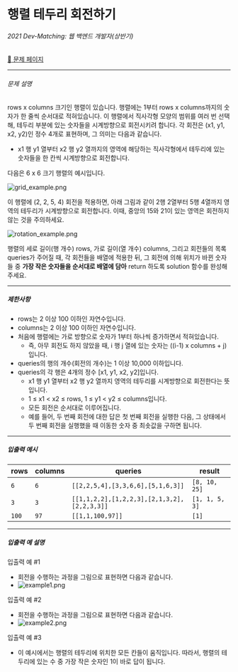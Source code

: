 # 행렬 테두리 회전하기

###### 2021 Dev-Matching: 웹 백엔드 개발자(상반기)

[:link: 문제 페이지](https://school.programmers.co.kr/learn/courses/30/lessons/77485)

---

###### 문제 설명

rows x columns 크기인 행렬이 있습니다. 행렬에는 1부터 rows x columns까지의 숫자가 한 줄씩 순서대로 적혀있습니다. 이 행렬에서 직사각형 모양의 범위를 여러 번 선택해, 테두리 부분에 있는 숫자들을 시계방향으로 회전시키려 합니다. 각 회전은 (x1, y1, x2, y2)인 정수 4개로 표현하며, 그 의미는 다음과 같습니다.

- x1 행 y1 열부터 x2 행 y2 열까지의 영역에 해당하는 직사각형에서 테두리에 있는 숫자들을 한 칸씩 시계방향으로 회전합니다.

다음은 6 x 6 크기 행렬의 예시입니다.

![grid_example.png](https://grepp-programmers.s3.ap-northeast-2.amazonaws.com/files/ybm/4c3c0fab-11f4-43b6-b290-6f4017e9379f/grid_example.png)

이 행렬에 (2, 2, 5, 4) 회전을 적용하면, 아래 그림과 같이 2행 2열부터 5행 4열까지 영역의 테두리가 시계방향으로 회전합니다. 이때, 중앙의 15와 21이 있는 영역은 회전하지 않는 것을 주의하세요.

![rotation_example.png](https://grepp-programmers.s3.ap-northeast-2.amazonaws.com/files/ybm/962df137-5c71-4091-ad9f-8e322910c1ab/rotation_example.png)

행렬의 세로 길이(행 개수) rows, 가로 길이(열 개수) columns, 그리고 회전들의 목록 queries가 주어질 때, 각 회전들을 배열에 적용한 뒤, 그 회전에 의해 위치가 바뀐 숫자들 중 **가장 작은 숫자들을 순서대로 배열에 담아** return 하도록 solution 함수를 완성해주세요.

---

##### 제한사항

- rows는 2 이상 100 이하인 자연수입니다.
- columns는 2 이상 100 이하인 자연수입니다.
- 처음에 행렬에는 가로 방향으로 숫자가 1부터 하나씩 증가하면서 적혀있습니다.
  - 즉, 아무 회전도 하지 않았을 때, i 행 j 열에 있는 숫자는 ((i-1) x columns + j)입니다.
- queries의 행의 개수(회전의 개수)는 1 이상 10,000 이하입니다.
- queries의 각 행은 4개의 정수 [x1, y1, x2, y2]입니다.
  - x1 행 y1 열부터 x2 행 y2 열까지 영역의 테두리를 시계방향으로 회전한다는 뜻입니다.
  - 1 ≤ x1 < x2 ≤ rows, 1 ≤ y1 < y2 ≤ columns입니다.
  - 모든 회전은 순서대로 이루어집니다.
  - 예를 들어, 두 번째 회전에 대한 답은 첫 번째 회전을 실행한 다음, 그 상태에서 두 번째 회전을 실행했을 때 이동한 숫자 중 최솟값을 구하면 됩니다.

---

##### 입출력 예시

| rows  | columns | queries                                     | result         |
| ----- | ------- | ------------------------------------------- | -------------- |
| `6`   | `6`     | `[[2,2,5,4],[3,3,6,6],[5,1,6,3]]`           | `[8, 10, 25]`  |
| `3`   | `3`     | `[[1,1,2,2],[1,2,2,3],[2,1,3,2],[2,2,3,3]]` | `[1, 1, 5, 3]` |
| `100` | `97`    | `[[1,1,100,97]]`                            | `[1]`          |

---

##### 입출력 예 설명

입출력 예 #1

- 회전을 수행하는 과정을 그림으로 표현하면 다음과 같습니다.
- ![example1.png](https://grepp-programmers.s3.ap-northeast-2.amazonaws.com/files/ybm/8c8cdd84-d0ec-4b9d-bdf7-f100d0098c5e/example1.png)

입출력 예 #2

- 회전을 수행하는 과정을 그림으로 표현하면 다음과 같습니다.
- ![example2.png](https://grepp-programmers.s3.ap-northeast-2.amazonaws.com/files/ybm/e3fce2bf-9da9-41e4-926a-5d19b4f31188/example2.png)

입출력 예 #3

- 이 예시에서는 행렬의 테두리에 위치한 모든 칸들이 움직입니다. 따라서, 행렬의 테두리에 있는 수 중 가장 작은 숫자인 1이 바로 답이 됩니다.
